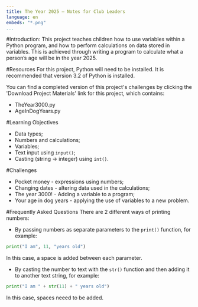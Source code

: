 ```yaml
---
title: The Year 2025 — Notes for Club Leaders
language: en
embeds: "*.png"
...
```


#Introduction:
This project teaches children how to use variables within a Python program, and how to perform calculations on data stored in variables. This is achieved through writing a program to calculate what a person’s age will be in the year 2025.

#Resources
For this project, Python will need to be installed. It is recommended that version 3.2 of Python is installed.

You can find a completed version of this project's challenges by clicking the 'Download Project Materials' link for this project, which contains:

+ TheYear3000.py
+ AgeInDogYears.py

#Learning Objectives
+ Data types;
+ Numbers and calculations;
+ Variables;
+ Text input using `input()`;
+ Casting (string → integer) using `int()`.

#Challenges
+ Pocket money - expressions using numbers;
+ Changing dates - altering data used in the calculations;
+ The year 3000! - Adding a variable to a program;
+ Your age in dog years - applying the use of variables to a new problem.

#Frequently Asked Questions
There are 2 different ways of printing numbers:

+ By passing numbers as separate parameters to the `print()` function, for example:

```python
print("I am", 11, "years old")
```

In this case, a space is added between each parameter.

+ By casting the number to text with the `str()` function and then adding it to another text string, for example:

```python
print("I am " + str(11) + " years old")
```

In this case, spaces neeed to be added.


